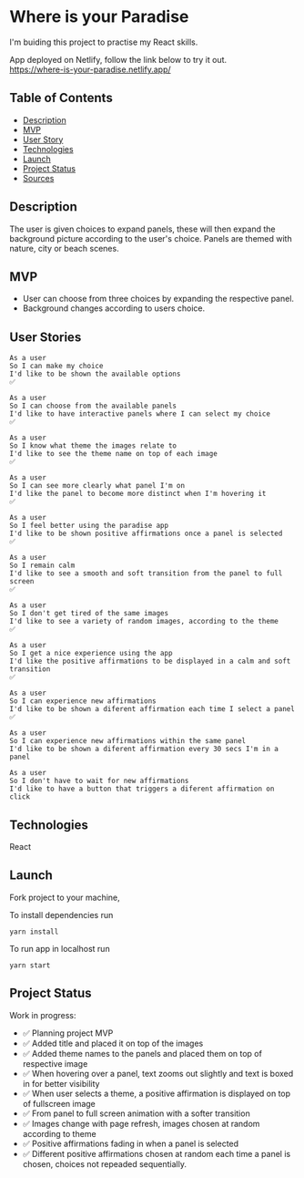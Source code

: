 # Where is your Paradise

I'm buiding this project to practise my React skills.

App deployed on Netlify, follow the link below to try it out.  
https://where-is-your-paradise.netlify.app/

## Table of Contents

- [Description](#description)
- [MVP](#mvp)
- [User Story](#user_story)
- [Technologies](#technologies)
- [Launch](#launch)
- [Project Status](#project-status)
- [Sources](#sources)

## Description

The user is given choices to expand panels, these will then expand the background picture according to the user's choice.
Panels are themed with nature, city or beach scenes.

## MVP

- User can choose from three choices by expanding the respective panel.
- Background changes according to users choice.

## User Stories

```
As a user
So I can make my choice
I'd like to be shown the available options
✅
```

```
As a user
So I can choose from the available panels
I'd like to have interactive panels where I can select my choice
✅
```

```
As a user
So I know what theme the images relate to
I'd like to see the theme name on top of each image
✅
```

```
As a user
So I can see more clearly what panel I'm on
I'd like the panel to become more distinct when I'm hovering it
✅
```

```
As a user
So I feel better using the paradise app
I'd like to be shown positive affirmations once a panel is selected
✅
```

```
As a user
So I remain calm
I'd like to see a smooth and soft transition from the panel to full screen
✅
```

```
As a user
So I don't get tired of the same images
I'd like to see a variety of random images, according to the theme
✅
```

```
As a user
So I get a nice experience using the app
I'd like the positive affirmations to be displayed in a calm and soft transition
✅
```

```
As a user
So I can experience new affirmations
I'd like to be shown a diferent affirmation each time I select a panel
✅
```

```
As a user
So I can experience new affirmations within the same panel
I'd like to be shown a diferent affirmation every 30 secs I'm in a panel

```

```
As a user
So I don't have to wait for new affirmations
I'd like to have a button that triggers a diferent affirmation on click

```

## Technologies

React

## Launch

Fork project to your machine,

To install dependencies run

```
yarn install
```

To run app in localhost run

```
yarn start
```

## Project Status

Work in progress:

- ✅ Planning project MVP
- ✅ Added title and placed it on top of the images
- ✅ Added theme names to the panels and placed them on top of respective image
- ✅ When hovering over a panel, text zooms out slightly and text is boxed in for better visibility
- ✅ When user selects a theme, a positive affirmation is displayed on top of fullscreen image
- ✅ From panel to full screen animation with a softer transition
- ✅ Images change with page refresh, images chosen at random according to theme
- ✅ Positive affirmations fading in when a panel is selected
- ✅ Different positive affirmations chosen at random each time a panel is chosen, choices not repeaded sequentially.
